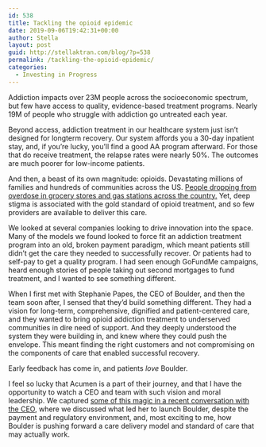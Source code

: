 ```yaml
---
id: 538
title: Tackling the opioid epidemic
date: 2019-09-06T19:42:31+00:00
author: Stella
layout: post
guid: http://stellaktran.com/blog/?p=538
permalink: /tackling-the-opioid-epidemic/
categories:
  - Investing in Progress
---
```

Addiction impacts over 23M people across the socioeconomic spectrum, but few have access to quality, evidence-based treatment programs. Nearly 19M of people who struggle with addiction go untreated each year. 

Beyond access, addiction treatment in our healthcare system just isn&#8217;t designed for longterm recovery. Our system affords you a 30-day inpatient stay, and, if you&#8217;re lucky, you&#8217;ll find a good AA program afterward. For those that do receive treatment, the relapse rates were nearly 50%. The outcomes are much poorer for low-income patients.

And then, a beast of its own magnitude: opioids. Devastating millions of families and hundreds of communities across the US. [People dropping from overdose in grocery stores and gas stations across the country.](https://www.newyorker.com/magazine/2017/06/05/the-addicts-next-door) Yet, deep stigma is associated with the gold standard of opioid treatment, and so few providers are available to deliver this care. 

We looked at several companies looking to drive innovation into the space. Many of the models we found looked to force fit an addiction treatment program into an old, broken payment paradigm, which meant patients still didn&#8217;t get the care they needed to successfully recover. Or patients had to self-pay to get a quality program. I had seen enough GoFundMe campaigns, heard enough stories of people taking out second mortgages to fund treatment, and I wanted to see something different. 

When I first met with Stephanie Papes, the CEO of Boulder, and then the team soon after, I sensed that they&#8217;d build something different. They had a vision for long-term, comprehensive, dignified and patient-centered care, and they wanted to bring opioid addiction treatment to underserved communities in dire need of support. And they deeply understood the system they were building in, and knew where they could push the envelope. This meant finding the right customers and not compromising on the components of care that enabled successful recovery. 

Early feedback has come in, and patients _love_ Boulder. 

I feel so lucky that Acumen is a part of their journey, and that I have the opportunity to watch a CEO and team with such vision and moral leadership. We captured [some of this magic in a recent conversation with the CEO](https://soundcloud.com/user-894961975/portfolio-podcast-episode-4-boulder-care), where we discussed what led her to launch Boulder, despite the payment and regulatory environment, and, most exciting to me, how Boulder is pushing forward a care delivery model and standard of care that may actually work.